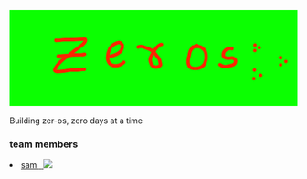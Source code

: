 ![](zeros.png)

Building zer-os, zero days at a time

### team members
 <li>
   <a href="https://github.com/aquaticcalf">
      sam
      <span>&nbsp;</span>
      <img src="https://avatars.githubusercontent.com/u/126369826?v=4" width="30">
  </a>
</li>
